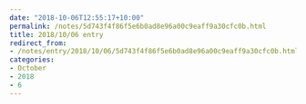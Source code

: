 ```yaml
---
date: "2018-10-06T12:55:17+10:00"
permalink: /notes/5d743f4f86f5e6b0ad8e96a00c9eaff9a30cfc0b.html
title: 2018/10/06 entry
redirect_from:
- /notes/entry/2018/10/06/5d743f4f86f5e6b0ad8e96a00c9eaff9a30cfc0b.html
categories:
- October
- 2018
- 6
---
```

